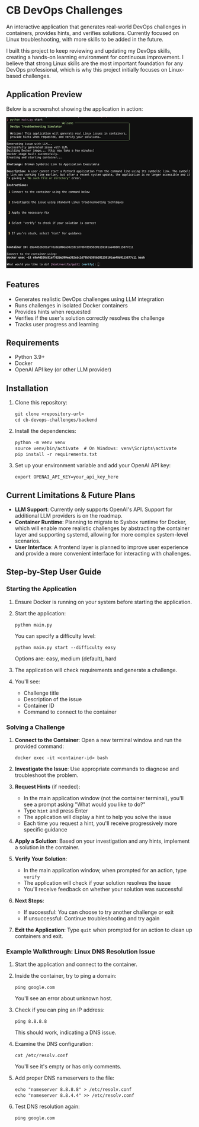 # CB DevOps Challenges

An interactive application that generates real-world DevOps challenges in containers, provides hints, and verifies solutions. Currently focused on Linux troubleshooting, with more skills to be added in the future.

I built this project to keep reviewing and updating my DevOps skills, creating a hands-on learning environment for continuous improvement. I believe that strong Linux skills are the most important foundation for any DevOps professional, which is why this project initially focuses on Linux-based challenges.

## Application Preview

Below is a screenshot showing the application in action:

![CB DevOps Challenges in action](img/howto.png)

## Features

- Generates realistic DevOps challenges using LLM integration
- Runs challenges in isolated Docker containers
- Provides hints when requested
- Verifies if the user's solution correctly resolves the challenge
- Tracks user progress and learning

## Requirements

- Python 3.9+
- Docker
- OpenAI API key (or other LLM provider)

## Installation

1. Clone this repository:
   ```
   git clone <repository-url>
   cd cb-devops-challenges/backend
   ```

2. Install the dependencies:
   ```
   python -m venv venv
   source venv/bin/activate  # On Windows: venv\Scripts\activate
   pip install -r requirements.txt
   ```

3. Set up your environment variable and add your OpenAI API key:
   ```
   export OPENAI_API_KEY=your_api_key_here
   ```

## Current Limitations & Future Plans

- **LLM Support**: Currently only supports OpenAI's API. Support for additional LLM providers is on the roadmap.
- **Container Runtime**: Planning to migrate to Sysbox runtime for Docker, which will enable more realistic challenges by abstracting the container layer and supporting systemd, allowing for more complex system-level scenarios.
- **User Interface**: A frontend layer is planned to improve user experience and provide a more convenient interface for interacting with challenges.

## Step-by-Step User Guide

### Starting the Application

1. Ensure Docker is running on your system before starting the application.

2. Start the application:
   ```
   python main.py
   ```
   
   You can specify a difficulty level:
   ```
   python main.py start --difficulty easy
   ```
   Options are: easy, medium (default), hard

3. The application will check requirements and generate a challenge.

4. You'll see:
   - Challenge title
   - Description of the issue
   - Container ID
   - Command to connect to the container

### Solving a Challenge

1. **Connect to the Container**:
   Open a new terminal window and run the provided command:
   ```
   docker exec -it <container-id> bash
   ```

2. **Investigate the Issue**:
   Use appropriate commands to diagnose and troubleshoot the problem.
   
3. **Request Hints** (if needed):
   - In the main application window (not the container terminal), you'll see a prompt asking "What would you like to do?"
   - Type `hint` and press Enter
   - The application will display a hint to help you solve the issue
   - Each time you request a hint, you'll receive progressively more specific guidance

4. **Apply a Solution**:
   Based on your investigation and any hints, implement a solution in the container.

5. **Verify Your Solution**:
   - In the main application window, when prompted for an action, type `verify`
   - The application will check if your solution resolves the issue
   - You'll receive feedback on whether your solution was successful

6. **Next Steps**:
   - If successful: You can choose to try another challenge or exit
   - If unsuccessful: Continue troubleshooting and try again

7. **Exit the Application**:
   Type `quit` when prompted for an action to clean up containers and exit.

### Example Walkthrough: Linux DNS Resolution Issue

1. Start the application and connect to the container.

2. Inside the container, try to ping a domain:
   ```
   ping google.com
   ```
   You'll see an error about unknown host.

3. Check if you can ping an IP address:
   ```
   ping 8.8.8.8
   ```
   This should work, indicating a DNS issue.

4. Examine the DNS configuration:
   ```
   cat /etc/resolv.conf
   ```
   You'll see it's empty or has only comments.

5. Add proper DNS nameservers to the file:
   ```
   echo "nameserver 8.8.8.8" > /etc/resolv.conf
   echo "nameserver 8.8.4.4" >> /etc/resolv.conf
   ```

6. Test DNS resolution again:
   ```
   ping google.com
   ```
